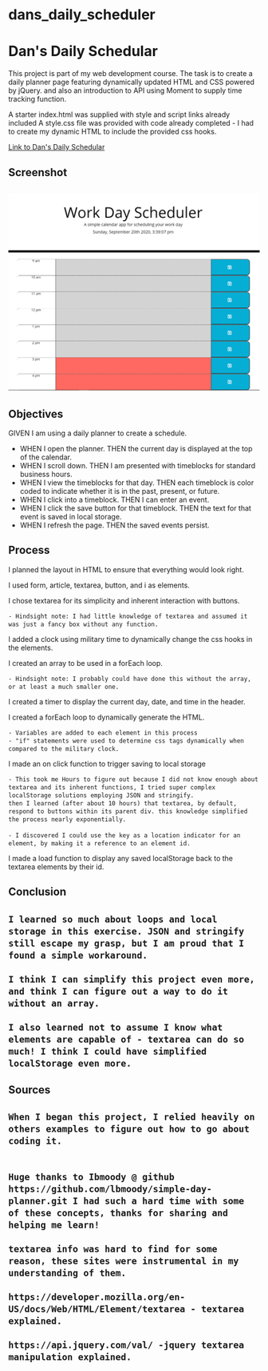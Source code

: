 # dans_daily_scheduler

<h1> Dan's Daily Schedular</h1>

This project is part of my web development course.
The task is to create a daily planner page featuring dynamically updated HTML and CSS powered by jQuery. and also an introduction to API using Moment to supply time tracking function.

A starter index.html was supplied with style and script links already included
A style.css file was provided with code already completed - I had to create my dynamic HTML to include the provided css hooks.

<a href="https://dyoder838.github.io/dans_daily_scheduler/" >Link to Dan's Daily Schedular</a>

<h2> Screenshot <h2>

![Dan's Daily Schedular](/assets/images/daily_planner.PNG)

<h2> Objectives </h2>

GIVEN I am using a daily planner to create a schedule.
- WHEN I open the planner.
THEN the current day is displayed at the top of the calendar.
- WHEN I scroll down.
THEN I am presented with timeblocks for standard business hours.
- WHEN I view the timeblocks for that day.
THEN each timeblock is color coded to indicate whether it is in the past, present, or future.
- WHEN I click into a timeblock.
THEN I can enter an event.
- WHEN I click the save button for that timeblock.
THEN the text for that event is saved in local storage.
- WHEN I refresh the page.
THEN the saved events persist.

<h2> Process </h2>

I planned the layout in HTML to ensure that everything would look right.

I used form, article, textarea, button, and i as elements.

I chose textarea for its simplicity and inherent interaction with buttons.

    - Hindsight note: I had little knowledge of textarea and assumed it was just a fancy box without any function.

I added a clock using military time to dynamically change the css hooks in the elements.

I created an array to be used in a forEach loop.

    - Hindsight note: I probably could have done this without the array, or at least a much smaller one.

I created a timer to display the current day, date, and time in the header.

I created a forEach loop to dynamically generate the HTML.
   
    - Variables are added to each element in this process
    - "if" statements were used to determine css tags dynamically when compared to the military clock.

I made an on click function to trigger saving to local storage 
    
    - This took me Hours to figure out because I did not know enough about textarea and its inherent functions, I tried super complex localStorage solutions employing JSON and stringify. 
    then I learned (after about 10 hours) that textarea, by default, respond to buttons within its parent div. this knowledge simplified the process nearly exponentially. 

    - I discovered I could use the key as a location indicator for an element, by making it a reference to an element id. 

I made a load function to display any saved localStorage back to the textarea elements by their id. 

<h2> Conclusion <h2>

    I learned so much about loops and local storage in this exercise. JSON and stringify still escape my grasp, but I am proud that I found a simple workaround. 

    I think I can simplify this project even more, and think I can figure out a way to do it without an array. 

    I also learned not to assume I know what elements are capable of - textarea can do so much! I think I could have simplified localStorage even more. 

<h2> Sources <h2>

    When I began this project, I relied heavily on others examples to figure out how to go about coding it. 


    Huge thanks to Ibmoody @ github https://github.com/lbmoody/simple-day-planner.git I had such a hard time with some of these concepts, thanks for sharing and helping me learn!

    textarea info was hard to find for some reason, these sites were instrumental in my understanding of them.

    https://developer.mozilla.org/en-US/docs/Web/HTML/Element/textarea - textarea explained.

    https://api.jquery.com/val/ -jquery textarea manipulation explained.